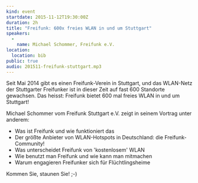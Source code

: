```yaml
---
kind: event
startdate: 2015-11-12T19:30:00Z
duration: 2h
title: "Freifunk: 600x freies WLAN in und um Stuttgart"
speakers:
  -
    name: Michael Schommer, Freifunk e.V.
location:
  location: bib
public: true
audio: 201511-freifunk-stuttgart.mp3
---
```

Seit Mai 2014 gibt es einen Freifunk-Verein in Stuttgart, und das
WLAN-Netz der Stuttgarter Freifunker ist in dieser Zeit auf fast 600
Standorte gewachsen. Das heisst: Freifunk bietet 600 mal freies WLAN in
und um Stuttgart!

Michael Schommer vom Freifunk Stuttgart e.V. zeigt in seinem Vortrag
unter anderem:

* Was ist Freifunk und wie funktioniert das
* Der größte Anbieter von WLAN-Hotspots in Deutschland: die Freifunk-Community!
* Was unterscheidet Freifunk von 'kostenlosem' WLAN
* Wie benutzt man Freifunk und wie kann man mitmachen
* Warum engagieren Freifunker sich für Flüchtlingsheime

Kommen Sie, staunen Sie! ;-)

